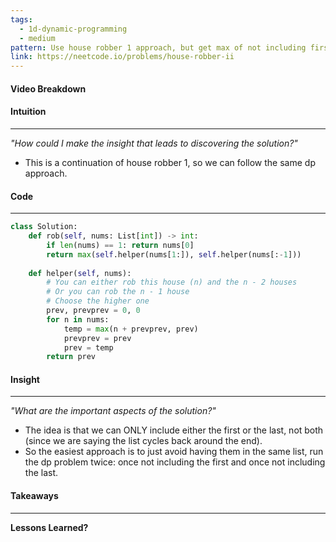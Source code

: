 ```yaml
---
tags:
  - 1d-dynamic-programming
  - medium
pattern: Use house robber 1 approach, but get max of not including first and not including last
link: https://neetcode.io/problems/house-robber-ii
---
```

#### Video Breakdown


#### Intuition
---
_"How could I make the insight that leads to discovering the solution?"_
- This is a continuation of house robber 1, so we can follow the same dp approach.

#### Code
---

```python
class Solution:
    def rob(self, nums: List[int]) -> int:
        if len(nums) == 1: return nums[0]
        return max(self.helper(nums[1:]), self.helper(nums[:-1]))
    
    def helper(self, nums):
        # You can either rob this house (n) and the n - 2 houses
        # Or you can rob the n - 1 house
        # Choose the higher one
        prev, prevprev = 0, 0
        for n in nums:
            temp = max(n + prevprev, prev)
            prevprev = prev
            prev = temp
        return prev
```

#### Insight  
---
_"What are the important aspects of the solution?"_
- The idea is that we can ONLY include either the first or the last, not both (since we are saying the list cycles back around the end).
- So the easiest approach is to just avoid having them in the same list, run the dp problem twice: once not including the first and once not including the last.

#### Takeaways
---
**Lessons Learned?**
